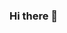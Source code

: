 ### Hi there 👋

<!--
**R2Infinity/R2Infinity** is a ✨ _special_ ✨ repository because its `README.md` (this file) appears on your GitHub profile.

Here are some ideas to get you started:

- 🔭 I’m currently working on starting with the basics
- 🌱 I’m currently learning where to start
- 👯 I’m looking to collaborate on something in the future
- 🤔 I’m looking for help with ...
- 💬 Ask me about what's going on in the ISEC world
- 📫 How to reach me: ...
- 😄 Pronouns: he/him
- ⚡ Fun fact: ...
-->
